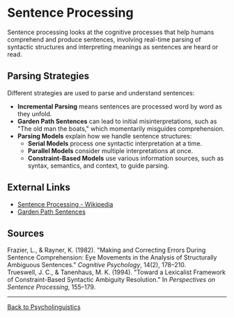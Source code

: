# Sentence Processing

Sentence processing looks at the cognitive processes that help humans comprehend and produce sentences, involving real-time parsing of syntactic structures and interpreting meanings as sentences are heard or read.

## Parsing Strategies

Different strategies are used to parse and understand sentences:

- **Incremental Parsing** means sentences are processed word by word as they unfold.
- **Garden Path Sentences** can lead to initial misinterpretations, such as "The old man the boats," which momentarily misguides comprehension.
- **Parsing Models** explain how we handle sentence structures:
  - **Serial Models** process one syntactic interpretation at a time.
  - **Parallel Models** consider multiple interpretations at once.
  - **Constraint-Based Models** use various information sources, such as syntax, semantics, and context, to guide parsing.
  
## External Links

- [Sentence Processing - Wikipedia](https://en.wikipedia.org/wiki/Sentence_processing)
- [Garden Path Sentences](https://www.ncbi.nlm.nih.gov/pmc/articles/PMC2754953/)

## Sources

Frazier, L., & Rayner, K. (1982). "Making and Correcting Errors During Sentence Comprehension: Eye Movements in the Analysis of Structurally Ambiguous Sentences." *Cognitive Psychology*, 14(2), 178–210.  
Trueswell, J. C., & Tanenhaus, M. K. (1994). "Toward a Lexicalist Framework of Constraint-Based Syntactic Ambiguity Resolution." In *Perspectives on Sentence Processing*, 155–179.

---

[Back to Psycholinguistics](README.md)
